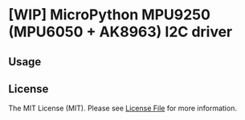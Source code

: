 # [WIP] MicroPython MPU9250 (MPU6050 + AK8963) I2C driver

## Usage

## License

The MIT License (MIT). Please see [License File](LICENSE.md) for more information.